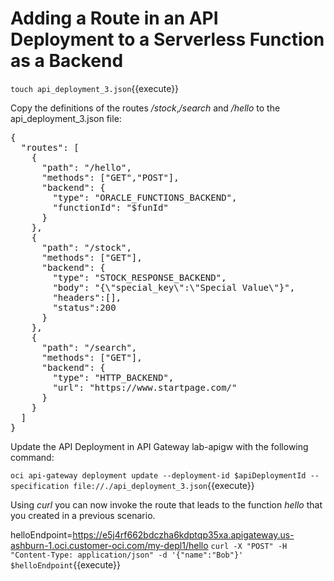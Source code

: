 # Adding a Route in an API Deployment to a Serverless Function as a Backend

`touch api_deployment_3.json`{{execute}}

Copy the definitions of the routes */stock*,*/search* and */hello* to the api_deployment_3.json file:

<pre class="file" data-filename="api_deployment_3.json" data-target="append">
{
  "routes": [
    {
      "path": "/hello",
      "methods": ["GET","POST"],
      "backend": {
        "type": "ORACLE_FUNCTIONS_BACKEND",
        "functionId": "$funId"
      }
    },
    {
      "path": "/stock",
      "methods": ["GET"],
      "backend": {
        "type": "STOCK_RESPONSE_BACKEND",
        "body": "{\"special_key\":\"Special Value\"}",
        "headers":[],
        "status":200
      }
    },
    {
      "path": "/search",
      "methods": ["GET"],
      "backend": {
        "type": "HTTP_BACKEND",
        "url": "https://www.startpage.com/"
      }
    }
  ]
}
</pre>

Update the API Deployment in API Gateway lab-apigw with the following command:  

`oci api-gateway deployment update --deployment-id $apiDeploymentId --specification file://./api_deployment_3.json`{{execute}}

Using *curl* you can now invoke the route that leads to the function *hello* that you created in a previous scenario.

helloEndpoint=https://e5j4rf662bdczha6kdptqp35xa.apigateway.us-ashburn-1.oci.customer-oci.com/my-depl1/hello
`curl -X "POST" -H "Content-Type: application/json" -d '{"name":"Bob"}' $helloEndpoint`{{execute}}

